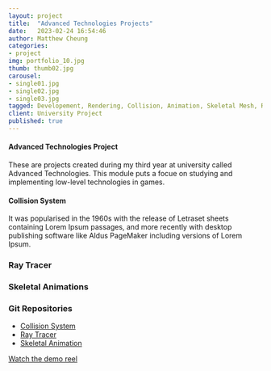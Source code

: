 ```yaml
---
layout: project
title:  "Advanced Technologies Projects"
date:   2023-02-24 16:54:46
author: Matthew Cheung
categories:
- project
img: portfolio_10.jpg
thumb: thumb02.jpg
carousel:
- single01.jpg
- single02.jpg
- single03.jpg
tagged: Developement, Rendering, Collision, Animation, Skeletal Mesh, Ray Tracing, OpenGL
client: University Project
published: true
---
```

#### Advanced Technologies Project

These are projects created during my third year at university called Advanced Technologies. This module puts a focue
on studying and implementing low-level technologies in games.

#### Collision System
It was popularised in the 1960s with the release of Letraset sheets containing Lorem Ipsum passages, and more recently with desktop publishing software like Aldus PageMaker including versions of Lorem Ipsum.

### Ray Tracer


### Skeletal Animations

### Git Repositories
- [Collision System][collision]
- [Ray Tracer][raytracer]
- [Skeletal Animation][animation]

[Watch the demo reel][demo]

[demo]:https://drive.google.com/file/d/164-ffS5rPAAIDCRsbX7ALMpj2qgmdA8r/view?usp=share_link
[collision]:https://github.com/matthew-cheung-dev/AdvancedTechnologiesProject1
[raytracer]:https://github.com/matthew-cheung-dev/AdvancedTechnologiesProject2
[animation]:https://github.com/matthew-cheung-dev/AdvancedTechnologiesProject3